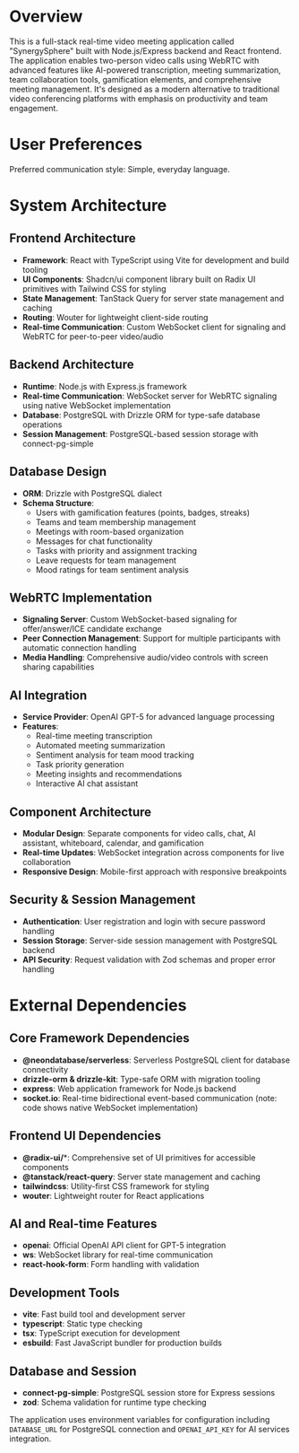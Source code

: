 # Overview

This is a full-stack real-time video meeting application called "SynergySphere" built with Node.js/Express backend and React frontend. The application enables two-person video calls using WebRTC with advanced features like AI-powered transcription, meeting summarization, team collaboration tools, gamification elements, and comprehensive meeting management. It's designed as a modern alternative to traditional video conferencing platforms with emphasis on productivity and team engagement.

# User Preferences

Preferred communication style: Simple, everyday language.

# System Architecture

## Frontend Architecture
- **Framework**: React with TypeScript using Vite for development and build tooling
- **UI Components**: Shadcn/ui component library built on Radix UI primitives with Tailwind CSS for styling
- **State Management**: TanStack Query for server state management and caching
- **Routing**: Wouter for lightweight client-side routing
- **Real-time Communication**: Custom WebSocket client for signaling and WebRTC for peer-to-peer video/audio

## Backend Architecture
- **Runtime**: Node.js with Express.js framework
- **Real-time Communication**: WebSocket server for WebRTC signaling using native WebSocket implementation
- **Database**: PostgreSQL with Drizzle ORM for type-safe database operations
- **Session Management**: PostgreSQL-based session storage with connect-pg-simple

## Database Design
- **ORM**: Drizzle with PostgreSQL dialect
- **Schema Structure**: 
  - Users with gamification features (points, badges, streaks)
  - Teams and team membership management
  - Meetings with room-based organization
  - Messages for chat functionality
  - Tasks with priority and assignment tracking
  - Leave requests for team management
  - Mood ratings for team sentiment analysis

## WebRTC Implementation
- **Signaling Server**: Custom WebSocket-based signaling for offer/answer/ICE candidate exchange
- **Peer Connection Management**: Support for multiple participants with automatic connection handling
- **Media Handling**: Comprehensive audio/video controls with screen sharing capabilities

## AI Integration
- **Service Provider**: OpenAI GPT-5 for advanced language processing
- **Features**: 
  - Real-time meeting transcription
  - Automated meeting summarization
  - Sentiment analysis for team mood tracking
  - Task priority generation
  - Meeting insights and recommendations
  - Interactive AI chat assistant

## Component Architecture
- **Modular Design**: Separate components for video calls, chat, AI assistant, whiteboard, calendar, and gamification
- **Real-time Updates**: WebSocket integration across components for live collaboration
- **Responsive Design**: Mobile-first approach with responsive breakpoints

## Security & Session Management
- **Authentication**: User registration and login with secure password handling
- **Session Storage**: Server-side session management with PostgreSQL backend
- **API Security**: Request validation with Zod schemas and proper error handling

# External Dependencies

## Core Framework Dependencies
- **@neondatabase/serverless**: Serverless PostgreSQL client for database connectivity
- **drizzle-orm & drizzle-kit**: Type-safe ORM with migration tooling
- **express**: Web application framework for Node.js backend
- **socket.io**: Real-time bidirectional event-based communication (note: code shows native WebSocket implementation)

## Frontend UI Dependencies
- **@radix-ui/***: Comprehensive set of UI primitives for accessible components
- **@tanstack/react-query**: Server state management and caching
- **tailwindcss**: Utility-first CSS framework for styling
- **wouter**: Lightweight router for React applications

## AI and Real-time Features
- **openai**: Official OpenAI API client for GPT-5 integration
- **ws**: WebSocket library for real-time communication
- **react-hook-form**: Form handling with validation

## Development Tools
- **vite**: Fast build tool and development server
- **typescript**: Static type checking
- **tsx**: TypeScript execution for development
- **esbuild**: Fast JavaScript bundler for production builds

## Database and Session
- **connect-pg-simple**: PostgreSQL session store for Express sessions
- **zod**: Schema validation for runtime type checking

The application uses environment variables for configuration including `DATABASE_URL` for PostgreSQL connection and `OPENAI_API_KEY` for AI services integration.
